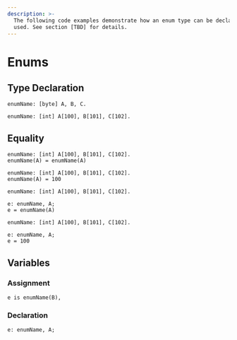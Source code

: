```yaml
---
description: >-
  The following code examples demonstrate how an enum type can be declared and
  used. See section [TBD] for details.
---
```


# Enums

## Type Declaration

```
enumName: [byte] A, B, C.
```

```
enumName: [int] A[100], B[101], C[102].
```

## Equality

```
enumName: [int] A[100], B[101], C[102].
enumName(A) = enumName(A)
```

```
enumName: [int] A[100], B[101], C[102].
enumName(A) = 100
```

```
enumName: [int] A[100], B[101], C[102].

e: enumName, A;
e = enumName(A)
```

```
enumName: [int] A[100], B[101], C[102].

e: enumName, A;
e = 100
```

## Variables

### Assignment

```
e is enumName(B),
```

### Declaration

```
e: enumName, A;
```
